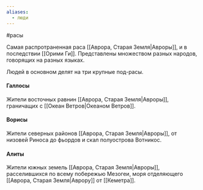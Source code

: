 ```yaml
---
aliases:
  - люди
---
```

#расы

Самая распротраненная раса [[Аврора, Старая Земля|Авроры]], и в последствии [[Орими Ги]]. Представлены множеством разных народов, говорящих на разных языках. 

Людей в основном делят на три крупные под-расы.

#### Галлосы

Жители восточных равнин [[Аврора, Старая Земля|Авроры]], граничащих с [[Океан Ветров|Океаном Ветров]]. 

#### Ворисы

Жители северных районов [[Аврора, Старая Земля|Авроры]], от низовей Риноса до фьордов и скал полуострова Вотникос.

#### Алиты

Жители южных земель [[Аврора, Старая Земля|Авроры]], расселившихся по всему побережью Мезогеи, моря отделяющего [[Аврора, Старая Земля|Аврору]] от [[Кеметра]].

